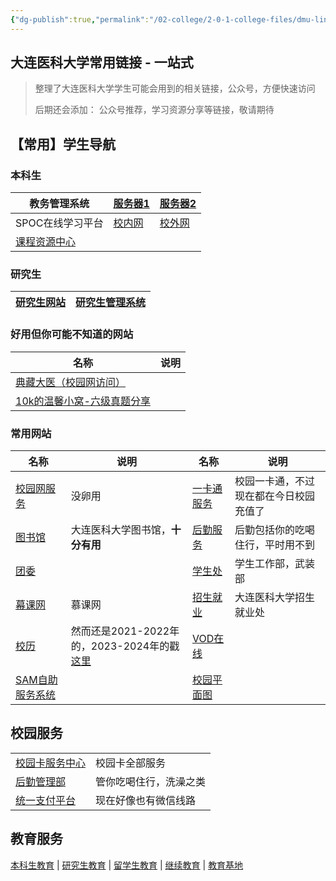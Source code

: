 ```yaml
---
{"dg-publish":true,"permalink":"/02-college/2-0-1-college-files/dmu-links/","tags":["大医资源"]}
---
```


## 大连医科大学常用链接 - 一站式

>整理了大连医科大学学生可能会用到的相关链接，公众号，方便快速访问
>
>后期还会添加： 公众号推荐，学习资源分享等链接，敬请期待


## 【常用】学生导航

### 本科生
| 教务管理系统                          | [服务器1](http://210.47.245.3/) | [服务器2](http://210.47.245.4/(qsah0c55afs3esbxjo2fqn45)/default2.aspx) |
| ------------------------------------- | ------------------------------- | ----------------------------------------------------------------------- |
| SPOC在线学习平台                      | [校内网](http://210.47.245.72/) | [校外网](http://210.47.245.72/)                                         |
| [课程资源中心](http://210.47.245.13/) |                                 |                                                                         |

### 研究生

| [研究生网站](http://yjs.dmu.edu.cn/) | [研究生管理系统](https://dmugraduate.dmu.edu.cn/gmis5/home/stulogin) |
| ------------------------------------ | -------------------------------------------------------------------- |

### 好用但你可能不知道的网站
| 名称                                                                                                   | 说明    |
| ------------------------------------------------------------------------------------------------------ | --- |
| [典藏大医（校园网访问）](http://inlib.dmu.edu.cn:8080/)                                                |     |
| [10k的温馨小窝-六级真题分享](https://flowus.cn/tenthousand/share/f30a717a-b8c1-4ed3-80b5-63bb02fa89f7) |     |

### 常用网站

|名称|说明|名称|说明|
|---|---|---|---|
|[校园网服务](http://met.dmu.edu.cn/wlglb1.htm)|没卵用|[一卡通服务](http://met.dmu.edu.cn/xykfwb.htm)|校园一卡通，不过现在都在今日校园充值了|
|[图书馆](https://lib.dmu.edu.cn/)|大连医科大学图书馆，**十分有用**|[后勤服务](https://hqglc.dmu.edu.cn/)|后勤包括你的吃喝住行，平时用不到|
|[团委](http://tw.dmu.edu.cn/)||[学生处](http://student.dmu.edu.cn/)|学生工作部，武装部|
|[幕课网](http://www.imooc.com/)|慕课网|[招生就业](http://rcd.dmu.edu.cn/)|大连医科大学招生就业处|
|[校历](https://www.dmu.edu.cn/pdf/XiaoLi2021_2022.pdf)|然而还是2021-2022年的，2023-2024年的戳[这里](https://www.tenthousand.cn/resources/dmu-resources/dmu-calendar-2023-2024/2023/09/)|[VOD在线](http://vod.dmu.edu.cn/index.php?controller=default&action=index)||
|[SAM自助服务系统](http://10.0.0.11:8080/selfservice/)||[校园平面图](https://www.dmu.edu.cn/info/1071/1031.htm)||

## 校园服务
|                                                                    |                        |
| ------------------------------------------------------------------ | ---------------------- |
| [校园卡服务中心](https://met.dmu.edu.cn/xykfwb.htm)                | 校园卡全部服务         |
| [后勤管理部](https://hqglc.dmu.edu.cn/)                            | 管你吃喝住行，洗澡之类 |
| [统一支付平台](http://cwjf.dmu.edu.cn/xysf/login.aspx?local=zh-cn) | 现在好像也有微信线路   |

## 教育服务

[本科生教育](https://recruit.dmu.edu.cn/) | [研究生教育](https://yjs.dmu.edu.cn/) | [留学生教育](https://gjy.dmu.edu.cn/) | [继续教育](https://cce.dmu.edu.cn/) | [教育基地](https://www.dmu.edu.cn/xxgk/rcpymb.htm)
